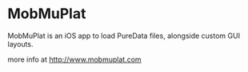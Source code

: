 MobMuPlat
=========

MobMuPlat is an iOS app to load PureData files, alongside custom GUI layouts.

more info at http://www.mobmuplat.com
